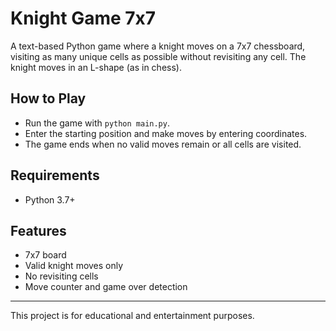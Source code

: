# Knight Game 7x7

A text-based Python game where a knight moves on a 7x7 chessboard, visiting as many unique cells as possible without revisiting any cell. The knight moves in an L-shape (as in chess).

## How to Play
- Run the game with `python main.py`.
- Enter the starting position and make moves by entering coordinates.
- The game ends when no valid moves remain or all cells are visited.

## Requirements
- Python 3.7+

## Features
- 7x7 board
- Valid knight moves only
- No revisiting cells
- Move counter and game over detection

---

This project is for educational and entertainment purposes.
